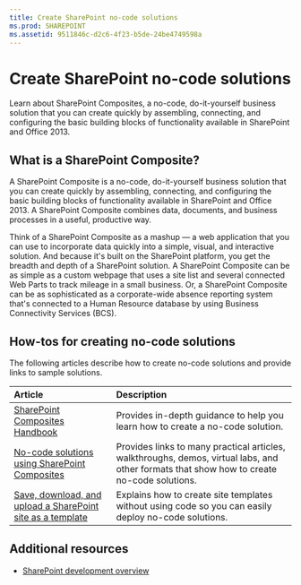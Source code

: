 ```yaml
---
title: Create SharePoint no-code solutions
ms.prod: SHAREPOINT
ms.assetid: 9511846c-d2c6-4f23-b5de-24be4749598a
---
```



# Create SharePoint no-code solutions
Learn about SharePoint Composites, a no-code, do-it-yourself business solution that you can create quickly by assembling, connecting, and configuring the basic building blocks of functionality available in SharePoint and Office 2013.
## What is a SharePoint Composite?
<a name="bk_whatiscomposite"> </a>

A SharePoint Composite is a no-code, do-it-yourself business solution that you can create quickly by assembling, connecting, and configuring the basic building blocks of functionality available in SharePoint and Office 2013. A SharePoint Composite combines data, documents, and business processes in a useful, productive way.
  
    
    
Think of a SharePoint Composite as a mashup — a web application that you can use to incorporate data quickly into a simple, visual, and interactive solution. And because it's built on the SharePoint platform, you get the breadth and depth of a SharePoint solution. A SharePoint Composite can be as simple as a custom webpage that uses a site list and several connected Web Parts to track mileage in a small business. Or, a SharePoint Composite can be as sophisticated as a corporate-wide absence reporting system that's connected to a Human Resource database by using Business Connectivity Services (BCS).
  
    
    

## How-tos for creating no-code solutions
<a name="bk_howtosfornocode"> </a>

The following articles describe how to create no-code solutions and provide links to sample solutions.
  
    
    


|**Article**|**Description**|
|:-----|:-----|
| [SharePoint Composites Handbook](sharepoint-composites-handbook.md) <br/> |Provides in-depth guidance to help you learn how to create a no-code solution.  <br/> |
| [No-code solutions using SharePoint Composites](http://technet.microsoft.com/en-us/sharepoint/dn594430) <br/> |Provides links to many practical articles, walkthroughs, demos, virtual labs, and other formats that show how to create no-code solutions.  <br/> |
| [Save, download, and upload a SharePoint site as a template](save-download-and-upload-a-sharepoint-site-as-a-template.md) <br/> |Explains how to create site templates without using code so you can easily deploy no-code solutions.  <br/> |
   

## Additional resources
<a name="bk_addresources"> </a>


-  [SharePoint development overview](sharepoint-development-overview.md)
    
  

  
    
    

